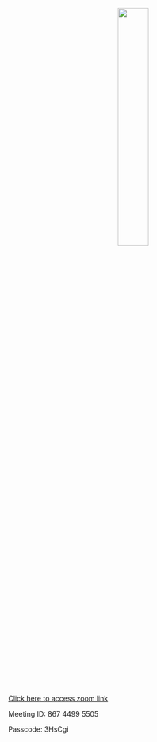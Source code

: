 <p align="center">
  <img src="https://raw.githubusercontent.com/jkimOTD/jkimOTD.github.io/master/assets/images/zoom%20lesson%20schedule1.png" style="width: 35%;">
</p>

[Click here to access zoom link](https://us05web.zoom.us/j/86744995505?pwd=29WITGHCRPYDFCXbdYaaAzJ4KGfMQi.1)

Meeting ID: 867 4499 5505

Passcode: 3HsCgi

